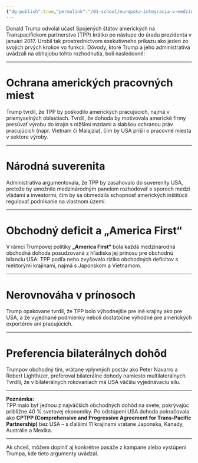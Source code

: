 ```yaml
---
{"dg-publish":true,"permalink":"/01-school/europska-integracia-v-medzinarodnom-obchode/praca-s-pripadovej-studiou-9/","tags":["year1","summerSemester","uniEIvMO"]}
---
```


Donald Trump odvolal účasť Spojených štátov amerických na Transpacifickom partnerstve (TPP) krátko po nástupe do úradu prezidenta v januári 2017. Urobil tak prostredníctvom exekutívneho príkazu ako jeden zo svojich prvých krokov vo funkcii. Dôvody, ktoré Trump a jeho administratíva uvádzali na obhajobu tohto rozhodnutia, boli nasledovné:

---

# Ochrana amerických pracovných miest
Trump tvrdil, že TPP by poškodilo amerických pracujúcich, najmä v priemyselných oblastiach. Tvrdil, že dohoda by motivovala americké firmy presúvať výrobu do krajín s nižšími mzdami a slabšou ochranou práv pracujúcich (napr. Vietnam či Malajzia), čím by USA prišli o pracovné miesta v sektore výroby.

---

# Národná suverenita
Administratíva argumentovala, že TPP by zasahovalo do suverenity USA, pretože by umožnilo medzinárodným panelom rozhodovať o sporoch medzi vládami a investormi, čím by sa obmedzila schopnosť amerických inštitúcií regulovať podnikanie na vlastnom území.

---

# Obchodný deficit a „America First“
V rámci Trumpovej politiky **„America First“** bola každá medzinárodná obchodná dohoda posudzovaná z hľadiska jej prínosu pre obchodnú bilanciu USA. TPP podľa neho zvyšovalo riziko obchodných deficitov s niektorými krajinami, najmä s Japonskom a Vietnamom.

---

# Nerovnováha v prínosoch
Trump opakovane tvrdil, že TPP bolo výhodnejšie pre iné krajiny ako pre USA, a že vyjednané podmienky neboli dostatočne výhodné pre amerických exportérov ani pracujúcich.

---

# Preferencia bilaterálnych dohôd
Trumpov obchodný tím, vrátane vplyvných postáv ako Peter Navarro a Robert Lighthizer, preferoval bilaterálne dohody namiesto multilaterálnych. Tvrdili, že v bilaterálnych rokovaniach má USA väčšiu vyjednávaciu silu.

---

**Poznámka:**  
TPP malo byť jednou z najväčších obchodných dohôd na svete, pokrývajúc približne 40 % svetovej ekonomiky. Po odstúpení USA dohoda pokračovala ako **CPTPP (Comprehensive and Progressive Agreement for Trans-Pacific Partnership)** bez USA – s ďalšími 11 krajinami vrátane Japonska, Kanady, Austrálie a Mexika.

---

Ak chceš, môžem doplniť aj konkrétne pasáže z kampane alebo vystúpení Trumpa, kde tieto argumenty uvádzal.